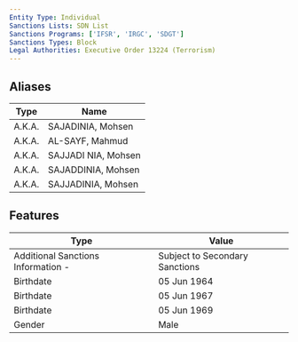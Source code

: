 ```yaml
---
Entity Type: Individual
Sanctions Lists: SDN List
Sanctions Programs: ['IFSR', 'IRGC', 'SDGT']
Sanctions Types: Block
Legal Authorities: Executive Order 13224 (Terrorism)
---
```


## Aliases
| Type  | Name      | 
|-------|-----------|
| A.K.A. | SAJADINIA, Mohsen |
| A.K.A. | AL-SAYF, Mahmud |
| A.K.A. | SAJJADI NIA, Mohsen |
| A.K.A. | SAJADDINIA, Mohsen |
| A.K.A. | SAJJADINIA, Mohsen |

## Features
| Type  | Value      |
|-------|------------|
| Additional Sanctions Information - | Subject to Secondary Sanctions |
| Birthdate | 05 Jun 1964 |
| Birthdate | 05 Jun 1967 |
| Birthdate | 05 Jun 1969 |
| Gender | Male |
